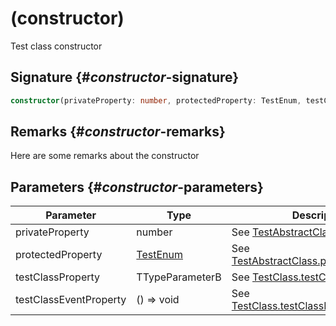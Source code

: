 # (constructor)

Test class constructor

## Signature {#_constructor_-signature}

```typescript
constructor(privateProperty: number, protectedProperty: TestEnum, testClassProperty: TTypeParameterB, testClassEventProperty: () => void);
```

## Remarks {#_constructor_-remarks}

Here are some remarks about the constructor

## Parameters {#_constructor_-parameters}


|  Parameter | Type | Description |
|  --- | --- | --- |
|  privateProperty | number | See [TestAbstractClass](docs/simple-suite-test/testabstractclass-class)'s constructor. |
|  protectedProperty | [TestEnum](docs/simple-suite-test/testenum-enum) | See [TestAbstractClass.protectedProperty](docs/simple-suite-test/testabstractclass-protectedproperty-property). |
|  testClassProperty | TTypeParameterB | See [TestClass.testClassProperty](docs/simple-suite-test/testclass-testclassproperty-property). |
|  testClassEventProperty | () =&gt; void | See [TestClass.testClassEventProperty](docs/simple-suite-test/testclass-testclasseventproperty-property). |

